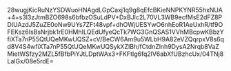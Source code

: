 28wugjKicRuNzYSDWuoHNAgdLGpCaxj1q9g8qEfcBKieNNPKYNR55hxNUA+4+s3l3zJtmBZO698s6bfbzOSuLdPV+DxBJlc2L70VL3WB9ecfMsE2dFZ8PDIUAzdJ5ZuZE0oNw9UYs7ZFt48vpf+dhOWjUESYwO6nhEoR1AeUxhR/tf9OFEKsz6IsBsNrjbk1rE0HMhILQEdUfyeQcTk7WG3GnQSAS1VVhMBcpwKBbzYfiXTa7nP55QtUQeMKwUQSZ+cV/BeCW6Am9u5WLbH9A82eVZQqrpxV8s6qd8V4S4wfiXTa7nP55QtUQeMKwUQSykXZIBh/fCtdnZlnh9DysA2Nrqb8VaZMietWSfzy2MZL5fBfbPiYJtLDptWAx3+FKFtIg6fq2lV6abXfUBzhcUx/04TNj8LalGx/08e5rdE=